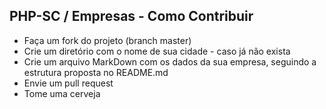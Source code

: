 PHP-SC / Empresas - Como Contribuir
-----------------------------------

- Faça um fork do projeto (branch master)
- Crie um diretório com o nome de sua cidade - caso já não exista
- Crie um arquivo MarkDown com os dados da sua empresa, seguindo a estrutura proposta no README.md
- Envie um pull request
- Tome uma cerveja

